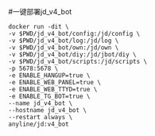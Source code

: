 #一键部署jd_v4_bot




    docker run -dit \
    -v $PWD/jd_v4_bot/config:/jd/config \
    -v $PWD/jd_v4_bot/log:/jd/log \
    -v $PWD/jd_v4_bot/own:/jd/own \
    -v $PWD/jd_v4_bot/diy:/jd/jbot/diy \
    -v $PWD/jd_v4_bot/scripts:/jd/scripts \
    -p 5678:5678 \
    -e ENABLE_HANGUP=true \
    -e ENABLE_WEB_PANEL=true \
    -e ENABLE_WEB_TTYD=true \
    -e ENABLE_TG_BOT=true \
    --name jd_v4_bot \
    --hostname jd_v4_bot \
    --restart always \
    anyline/jd:v4_bot
